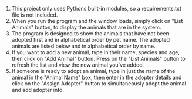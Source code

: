 1. This project only uses Pythons built-in modules, so a requirements.txt file is not included.
2. When you run the program and the window loads, simply click on "List Animals" button, to display the animals that are in the system.
3. The program is designed to show the animals that have not been adopted first and in alphabetical order by pet name. The adopted animals are listed below and in alphabetical order by name.
4. If you want to add a new animal, type in their name, species and age, then click on "Add Animal" button. Press on the "List Animals" button to refresh the list and view the new animal you've added.
5. If someone is ready to adopt an animal, type in just the name of the animal in the "Animal Name" box, then enter in the adopter details and click on the "Assign Adopter" button to simultaneously adopt the animal and add adopter info.
